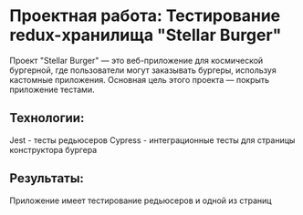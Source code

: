 # Проектная работа: Тестирование redux-хранилища "Stellar Burger"
Проект "Stellar Burger" — это веб-приложение для космической бургерной, где пользователи могут заказывать бургеры, используя кастомные приложения. Основная цель этого проекта — покрыть приложение тестами.

## Технологии:
Jest - тесты редьюсеров 
Cypress - интеграционные тесты для страницы конструктора бургера

## Результаты:
Приложение имеет тестирование редьюсеров и одной из страниц
